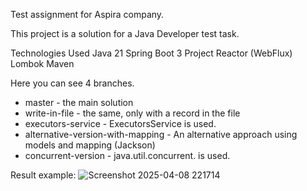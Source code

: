 Test assignment for Aspira company.

This project is a solution for a Java Developer test task.

Technologies Used
Java 21
Spring Boot 3
Project Reactor (WebFlux)
Lombok
Maven

Here you can see 4 branches.
- master - the main solution
- write-in-file - the same, only with a record in the file
- executors-service - ExecutorsService is used.
- alternative-version-with-mapping - An alternative approach using models and mapping (Jackson)
- concurrent-version - java.util.concurrent. is used.

Result example:
![Screenshot 2025-04-08 221714](https://github.com/user-attachments/assets/aea09ef9-c425-48d6-998f-8dfc1502da1d)
